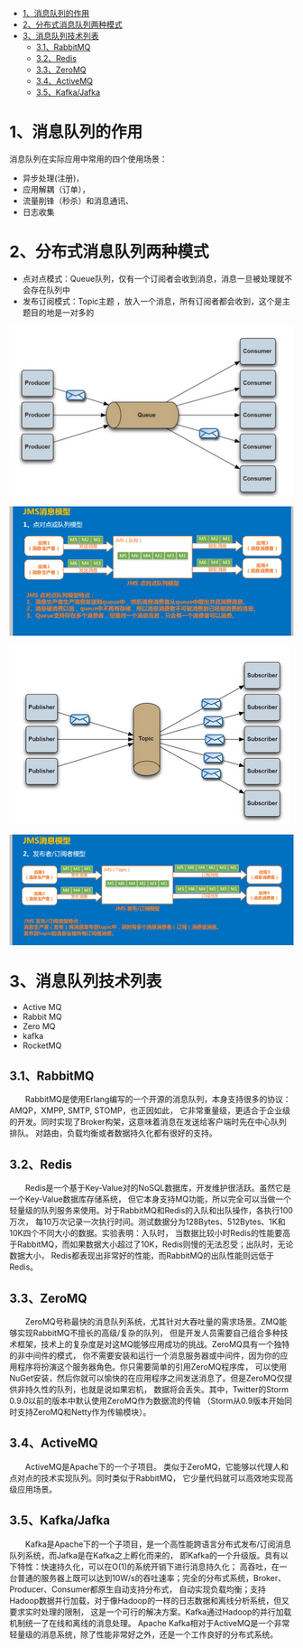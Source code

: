 
<!-- TOC -->

- [1、消息队列的作用](#1消息队列的作用)
- [2、分布式消息队列两种模式](#2分布式消息队列两种模式)
- [3、消息队列技术列表](#3消息队列技术列表)
    - [3.1、RabbitMQ](#31rabbitmq)
    - [3.2、Redis](#32redis)
    - [3.3、ZeroMQ](#33zeromq)
    - [3.4、ActiveMQ](#34activemq)
    - [3.5、Kafka/Jafka](#35kafkajafka)

<!-- /TOC -->


# 1、消息队列的作用
消息队列在实际应用中常用的四个使用场景：

- 异步处理(注册)，
- 应用解耦（订单），
- 流量削锋（秒杀）和消息通讯、
- 日志收集




# 2、分布式消息队列两种模式
- 点对点模式：Queue队列，仅有一个订阅者会收到消息，消息一旦被处理就不会存在队列中
- 发布订阅模式：Topic主题 ，放入一个消息，所有订阅者都会收到，这个是主题目的地是一对多的


![](../../pic/queue模式.png)

![](../../pic/queue模式1.png)

![](../../pic/topic模式.png)

![](../../pic/topic模式2.png)


# 3、消息队列技术列表
- Active MQ
- Rabbit MQ
- Zero MQ
- kafka
- RocketMQ

## 3.1、RabbitMQ
　　RabbitMQ是使用Erlang编写的一个开源的消息队列，本身支持很多的协议：AMQP，XMPP, SMTP, STOMP，也正因如此，
它非常重量级，更适合于企业级的开发。同时实现了Broker构架，这意味着消息在发送给客户端时先在中心队列排队。
对路由，负载均衡或者数据持久化都有很好的支持。

## 3.2、Redis
　　Redis是一个基于Key-Value对的NoSQL数据库，开发维护很活跃。虽然它是一个Key-Value数据库存储系统，
但它本身支持MQ功能，所以完全可以当做一个轻量级的队列服务来使用。对于RabbitMQ和Redis的入队和出队操作，各执行100万次，
每10万次记录一次执行时间。测试数据分为128Bytes、512Bytes、1K和10K四个不同大小的数据。实验表明：入队时，
当数据比较小时Redis的性能要高于RabbitMQ，而如果数据大小超过了10K，Redis则慢的无法忍受；出队时，无论数据大小，
Redis都表现出非常好的性能，而RabbitMQ的出队性能则远低于Redis。

## 3.3、ZeroMQ
　　ZeroMQ号称最快的消息队列系统，尤其针对大吞吐量的需求场景。ZMQ能够实现RabbitMQ不擅长的高级/复杂的队列，
但是开发人员需要自己组合多种技术框架，技术上的复杂度是对这MQ能够应用成功的挑战。ZeroMQ具有一个独特的非中间件的模式，
你不需要安装和运行一个消息服务器或中间件，因为你的应用程序将扮演这个服务器角色。你只需要简单的引用ZeroMQ程序库，
可以使用NuGet安装，然后你就可以愉快的在应用程序之间发送消息了。但是ZeroMQ仅提供非持久性的队列，也就是说如果宕机，
数据将会丢失。其中，Twitter的Storm 0.9.0以前的版本中默认使用ZeroMQ作为数据流的传输
（Storm从0.9版本开始同时支持ZeroMQ和Netty作为传输模块）。

## 3.4、ActiveMQ
　　ActiveMQ是Apache下的一个子项目。 类似于ZeroMQ，它能够以代理人和点对点的技术实现队列。同时类似于RabbitMQ，
它少量代码就可以高效地实现高级应用场景。

## 3.5、Kafka/Jafka
　　Kafka是Apache下的一个子项目，是一个高性能跨语言分布式发布/订阅消息队列系统，而Jafka是在Kafka之上孵化而来的，
即Kafka的一个升级版。具有以下特性：快速持久化，可以在O(1)的系统开销下进行消息持久化；
高吞吐，在一台普通的服务器上既可以达到10W/s的吞吐速率；完全的分布式系统，Broker、Producer、Consumer都原生自动支持分布式，
自动实现负载均衡；支持Hadoop数据并行加载，对于像Hadoop的一样的日志数据和离线分析系统，但又要求实时处理的限制，
这是一个可行的解决方案。Kafka通过Hadoop的并行加载机制统一了在线和离线的消息处理。
Apache Kafka相对于ActiveMQ是一个非常轻量级的消息系统，除了性能非常好之外，还是一个工作良好的分布式系统。